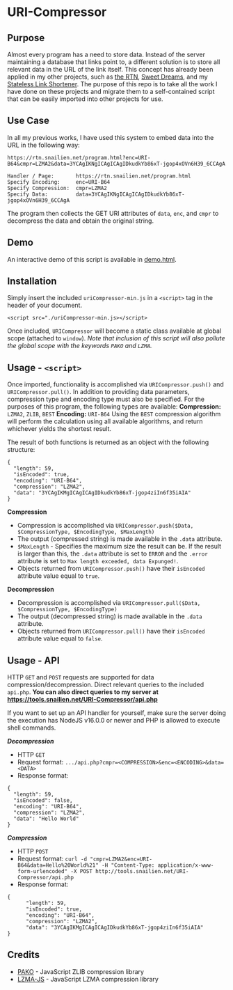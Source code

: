 # URI-Compressor
 ## Purpose
  Almost every program has a need to store data. Instead of the server maintaining a database that links point to, a different solution is to store all relevant data in the URL of the link itself.
  This concept has already been applied in my other projects, such as [the RTN](https://github.com/Snail51/Rapid-Tree-Note), [Sweet Dreams](https://github.com/Snail51/SweetDreams), and my [Stateless Link Shortener](https://github.com/Snail51/Stateless-Link-Shortener).
  The purpose of this repo is to take all the work I have done on these projects and migrate them to a self-contained script that can be easily imported into other projects for use.

 ## Use Case
  In all my previous works, I have used this system to embed data into the URL in the following way:
  ```
  https://rtn.snailien.net/program.html?enc=URI-B64&cmpr=LZMA2&data=3YCAgIKNgICAgICAgIDkudkYb86xT-jgop4xOVn6H39_6CCAgA

  Handler / Page:       https://rtn.snailien.net/program.html
  Specify Encoding:     enc=URI-B64
  Specify Compression:  cmpr=LZMA2
  Specify Data:         data=3YCAgIKNgICAgICAgIDkudkYb86xT-jgop4xOVn6H39_6CCAgA
  ```
  The program then collects the GET URI attributes of `data`, `enc`, and `cmpr` to decompress the data and obtain the original string.

 ## Demo
  An interactive demo of this script is available in [demo.html](https://github.com/Snail51/URI-Compressor/blob/main/demo.html).

 ## Installation
  Simply insert the included `uriCompressor-min.js` in a `<script>` tag in the header of your document.
  ```
  <script src="./uriCompressor-min.js></script>
  ```
  Once included, `URICompressor` will become a static class available at global scope (attached to `window`).
  *Note that inclusion of this script will also pollute the global scope with the keywords `PAKO` and `LZMA`.*

 ## Usage - `<script>`
  Once imported, functionality is accomplished via `URICompressor.push()` and `URICompressor.pull()`.
  In addition to providing data parameters, compression type and encoding type must also be specified.
  For the purposes of this program, the following types are available:
  **Compression:** `LZMA2`, `ZLIB`, `BEST`
  **Encoding:** `URI-B64`
  Using the `BEST` compression algorithm will perform the calculation using all available algorithms, and return whichever yields the shortest result.

  The result of both functions is returned as an object with the following structure:
  ```
  {
	"length": 59,
	"isEncoded": true,
	"encoding": "URI-B64",
	"compression": "LZMA2",
	"data": "3YCAgIKMgICAgICAgIDkudkYb86xT-jgop4ziIn6f35iAIA"
  }
  ```

  **Compression**
   - Compression is accomplished via `URICompressor.push($Data, $CompressionType, $EncodingType, $MaxLength)`
   - The output (compressed string) is made available in the `.data` attribute.
   - `$MaxLength` - Specifies the maximum size the result can be. If the result is larger than this, the `.data` attribute is set to `ERROR` and the `.error` attribute is set to `Max length exceeded, data Expunged!`.
   - Objects returned from `URICompressor.push()` have their `isEncoded` attribute value equal to `true`.

  **Decompression**
   - Decompression is accomplished via `URICompressor.pull($Data, $CompressionType, $EncodingType)`
   - The output (decompressed string) is made available in the `.data` attribute.
   - Objects returned from `URICompressor.pull()` have their `isEncoded` attribute value equal to `false`.

 ## Usage - API
  HTTP `GET` and `POST` requests are supported for data compression/decompression. Direct relevant queries to the included `api.php`.
  **You can also direct queries to my server at https://tools.snailien.net/URI-Compressor/api.php**

  If you want to set up an API handler for yourself, make sure the server doing the execution has NodeJS v16.0.0 or newer and PHP is allowed to execute shell commands.

  ***Decompression***
  - HTTP `GET`
  - Request format: `.../api.php?cmpr=<COMPRESSION>&enc=<ENCODING>&data=<DATA>`
  - Response format:
  ```
  {
	"length": 59,
	"isEncoded": false,
	"encoding": "URI-B64",
	"compression": "LZMA2",
	"data": "Hello World"
  }
  ```

  ***Compression***
  - HTTP `POST`
  - Request format: `curl -d "cmpr=LZMA2&enc=URI-B64&data=Hello%20World%21" -H "Content-Type: application/x-www-form-urlencoded" -X POST http://tools.snailien.net/URI-Compressor/api.php`
  - Response format:
  ```
  {
        "length": 59,
        "isEncoded": true,
        "encoding": "URI-B64",
        "compression": "LZMA2",
        "data": "3YCAgIKMgICAgICAgIDkudkYb86xT-jgop4ziIn6f35iAIA"
  }
  ```

 ## Credits
  - [PAKO](https://github.com/nodeca/pako) - JavaScript ZLIB compression library
  - [LZMA-JS](https://github.com/LZMA-JS/LZMA-JS) - JavaScript LZMA compression library